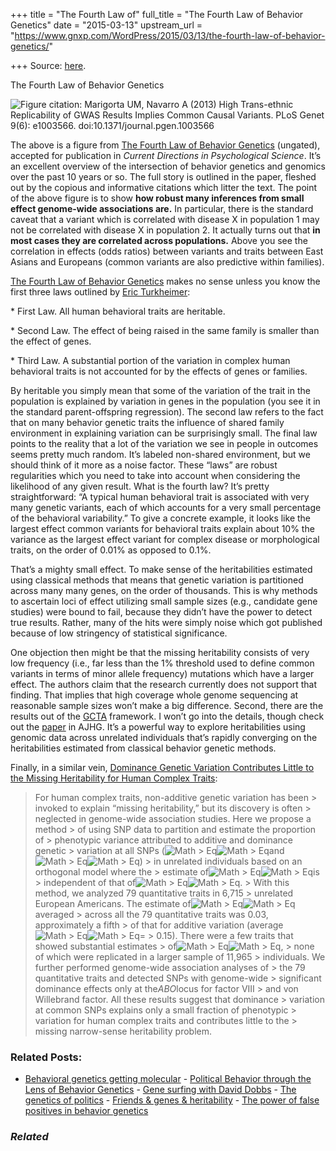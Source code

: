 +++
title = "The Fourth Law of"
full_title = "The Fourth Law of Behavior Genetics"
date = "2015-03-13"
upstream_url = "https://www.gnxp.com/WordPress/2015/03/13/the-fourth-law-of-behavior-genetics/"

+++
Source: [here](https://www.gnxp.com/WordPress/2015/03/13/the-fourth-law-of-behavior-genetics/).

The Fourth Law of Behavior Genetics

![**Figure citation:** Marigorta UM, Navarro A (2013) High Trans-ethnic Replicability of GWAS Results Implies Common Causal Variants. PLoS Genet 9(6): e1003566. doi:10.1371/journal.pgen.1003566](https://i0.wp.com/www.unz.com/wp-content/uploads/2015/03/figure3.jpg?resize=600%2C543)

The above is a figure from [The Fourth Law of Behavior Genetics](https://www.academia.edu/11395963/The_fourth_law_of_behavior_genetics?login=razibk@gmail.com&email_was_taken=true) (ungated), accepted for publication in *Current Directions in Psychological Science*. It’s an excellent overview of the intersection of behavior genetics and genomics over the past 10 years or so. The full story is outlined in the paper, fleshed out by the copious and informative citations which litter the text. The point of the above figure is to show **how robust many inferences from small effect genome-wide associations are.** In particular, there is the standard caveat that a variant which is correlated with disease X in population 1 may not be correlated with disease X in population 2. It actually turns out that **in most cases they are correlated across populations.** Above you see the correlation in effects (odds ratios) between variants and traits between East Asians and Europeans (common variants are also predictive within families).

[The Fourth Law of Behavior Genetics](https://www.academia.edu/11395963/The_fourth_law_of_behavior_genetics?login=razibk@gmail.com&email_was_taken=true) makes no sense unless you know the first three laws outlined by [Eric Turkheimer](https://scholar.google.com/citations?user=-3i13u8AAAAJ):

\* First Law. All human behavioral traits are heritable.

\* Second Law. The effect of being raised in the same family is smaller than the effect of genes.

\* Third Law. A substantial portion of the variation in complex human behavioral traits is not accounted for by the effects of genes or families.

By heritable you simply mean that some of the variation of the trait in the population is explained by variation in genes in the population (you see it in the standard parent-offspring regression). The second law refers to the fact that on many behavior genetic traits the influence of shared family environment in explaining variation can be surprisingly small. The final law points to the reality that a lot of the variation we see in people in outcomes seems pretty much random. It’s labeled non-shared environment, but we should think of it more as a noise factor. These “laws” are robust regularities which you need to take into account when considering the likelihood of any given result. What is the fourth law? It’s pretty straightforward: “A typical human behavioral trait is associated with very many genetic variants, each of which accounts for a very small percentage of the behavioral variability.” To give a concrete example, it looks like the largest effect common variants for behavioral traits explain about 10% the variance as the largest effect variant for complex disease or morphological traits, on the order of 0.01% as opposed to 0.1%.

That’s a mighty small effect. To make sense of the heritabilities estimated using classical methods that means that genetic variation is partitioned across many many genes, on the order of thousands. This is why methods to ascertain loci of effect utilizing small sample sizes (e.g., candidate gene studies) were bound to fail, because they didn’t have the power to detect true results. Rather, many of the hits were simply noise which got published because of low stringency of statistical significance.

One objection then might be that the missing heritability consists of very low frequency (i.e., far less than the 1% threshold used to define common variants in terms of minor allele frequency) mutations which have a larger effect. The authors claim that the research currently does not support that finding. That implies that high coverage whole genome sequencing at reasonable sample sizes won’t make a big difference. Second, there are the results out of the [GCTA](http://www.complextraitgenomics.com/software/gcta/) framework. I won’t go into the details, though check out the [paper](http://www.sciencedirect.com/science/article/pii/S0002929710005987) in AJHG. It’s a powerful way to explore heritabilities using genomic data across unrelated individuals that’s rapidly converging on the heritabilities estimated from classical behavior genetic methods.

Finally, in a similar vein, [Dominance Genetic Variation Contributes Little to the Missing Heritability for Human Complex Traits](http://www.cell.com/ajhg/abstract/S0002-9297(15)00009-9):

> For human complex traits, non-additive genetic variation has been > invoked to explain “missing heritability,” but its discovery is often > neglected in genome-wide association studies. Here we propose a method > of using SNP data to partition and estimate the proportion of > phenotypic variance attributed to additive and dominance genetic > variation at all SNPs (![Math > Eq](https://i0.wp.com/www.cell.com/cms/attachment/2026326785/2045312611/si1.gif?w=640)![Math > Eq](https://i0.wp.com/www.cell.com/cms/attachment/2026326785/2045312611/si1.gif?w=640)and![Math > Eq](https://i0.wp.com/www.cell.com/cms/attachment/2026326785/2045312647/si2.gif?w=640)![Math > Eq](https://i0.wp.com/www.cell.com/cms/attachment/2026326785/2045312647/si2.gif?w=640)) > in unrelated individuals based on an orthogonal model where the > estimate of![Math > Eq](https://i0.wp.com/www.cell.com/cms/attachment/2026326785/2045312611/si1.gif?w=640)![Math > Eq](https://i0.wp.com/www.cell.com/cms/attachment/2026326785/2045312611/si1.gif?w=640)is > independent of that of![Math > Eq](https://i0.wp.com/www.cell.com/cms/attachment/2026326785/2045312647/si2.gif?w=640)![Math > Eq](https://i0.wp.com/www.cell.com/cms/attachment/2026326785/2045312647/si2.gif?w=640). > With this method, we analyzed 79 quantitative traits in 6,715 > unrelated European Americans. The estimate of![Math > Eq](https://i0.wp.com/www.cell.com/cms/attachment/2026326785/2045312647/si2.gif?w=640)![Math > Eq](https://i0.wp.com/www.cell.com/cms/attachment/2026326785/2045312647/si2.gif?w=640)averaged > across all the 79 quantitative traits was 0.03, approximately a fifth > of that for additive variation (average![Math > Eq](https://i0.wp.com/www.cell.com/cms/attachment/2026326785/2045312611/si1.gif?w=640)![Math > Eq](https://i0.wp.com/www.cell.com/cms/attachment/2026326785/2045312611/si1.gif?w=640)= > 0.15). There were a few traits that showed substantial estimates > of![Math > Eq](https://i0.wp.com/www.cell.com/cms/attachment/2026326785/2045312647/si2.gif?w=640)![Math > Eq](https://i0.wp.com/www.cell.com/cms/attachment/2026326785/2045312647/si2.gif?w=640), > none of which were replicated in a larger sample of 11,965 > individuals. We further performed genome-wide association analyses of > the 79 quantitative traits and detected SNPs with genome-wide > significant dominance effects only at the*ABO*locus for factor VIII > and von Willebrand factor. All these results suggest that dominance > variation at common SNPs explains only a small fraction of phenotypic > variation for human complex traits and contributes little to the > missing narrow-sense heritability problem.

### Related Posts:

- [Behavioral genetics getting
  molecular](https://www.gnxp.com/WordPress/2007/09/22/behavioral-genetics-getting-molecular/) - [Political Behavior through the Lens of Behavior
  Genetics](https://www.gnxp.com/WordPress/2008/11/09/political-behavior-through-the-lens-of-behavior-genetics/) - [Gene surfing with David
  Dobbs](https://www.gnxp.com/WordPress/2012/12/18/gene-surfing-with-david-dobbs/) - [The genetics of
  politics](https://www.gnxp.com/WordPress/2008/11/09/the-genetics-of-politics/) - [Friends & genes &
  heritability](https://www.gnxp.com/WordPress/2011/01/19/friends-genes-heritability/) - [The power of false positives in behavior
  genetics](https://www.gnxp.com/WordPress/2011/11/23/the-power-of-false-positives-in-behavior-genetics/)

### *Related*

[](https://www.addtoany.com/add_to/facebook?linkurl=https%3A%2F%2Fwww.gnxp.com%2FWordPress%2F2015%2F03%2F13%2Fthe-fourth-law-of-behavior-genetics%2F&linkname=The%20Fourth%20Law%20of%20Behavior%20Genetics "Facebook")[](https://www.addtoany.com/add_to/twitter?linkurl=https%3A%2F%2Fwww.gnxp.com%2FWordPress%2F2015%2F03%2F13%2Fthe-fourth-law-of-behavior-genetics%2F&linkname=The%20Fourth%20Law%20of%20Behavior%20Genetics "Twitter")[](https://www.addtoany.com/add_to/email?linkurl=https%3A%2F%2Fwww.gnxp.com%2FWordPress%2F2015%2F03%2F13%2Fthe-fourth-law-of-behavior-genetics%2F&linkname=The%20Fourth%20Law%20of%20Behavior%20Genetics "Email")[](https://www.addtoany.com/share)

